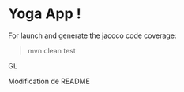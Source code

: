 # Yoga App !


For launch and generate the jacoco code coverage:
> mvn clean test

GL

Modification de README
